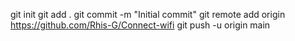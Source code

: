 git init
git add .
git commit -m "Initial commit"
git remote add origin https://github.com/Rhis-G/Connect-wifi
git push -u origin main
